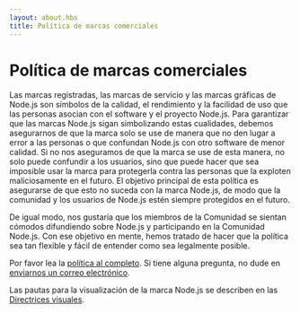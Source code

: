 ```yaml
---
layout: about.hbs
title: Política de marcas comerciales
---
```


# Política de marcas comerciales

Las marcas registradas, las marcas de servicio y las marcas gráficas de Node.js son símbolos de la calidad, el rendimiento y la facilidad de uso que las personas asocian con el software y el proyecto Node.js. Para garantizar que las marcas Node.js sigan simbolizando estas cualidades, debemos asegurarnos de que la marca solo se use de manera que no den lugar a error a las personas o que confundan Node.js con otro software de menor calidad. Si no nos aseguramos de que la marca se use de esta manera, no solo puede confundir a los usuarios, sino que puede hacer que sea imposible usar la marca para protegerla contra las personas que la exploten maliciosamente en el futuro. El objetivo principal de esta política es asegurarse de que esto no suceda con la marca Node.js, de modo que la comunidad y los usuarios de Node.js estén siempre protegidos en el futuro.

De igual modo, nos gustaría que los miembros de la Comunidad se sientan cómodos difundiendo sobre Node.js y participando en la Comunidad Node.js. Con ese objetivo en mente, hemos tratado de hacer que la política sea tan flexible y fácil de entender como sea legalmente posible.

Por favor lea la [política al completo](/static/documents/trademark-policy.pdf). Si tiene alguna pregunta, no dude en [enviarnos un correo electrónico](mailto:trademark@nodejs.org).

Las pautas para la visualización de la marca Node.js se describen en las [Directrices visuales](/static/documents/foundation-visual-guidelines.pdf).